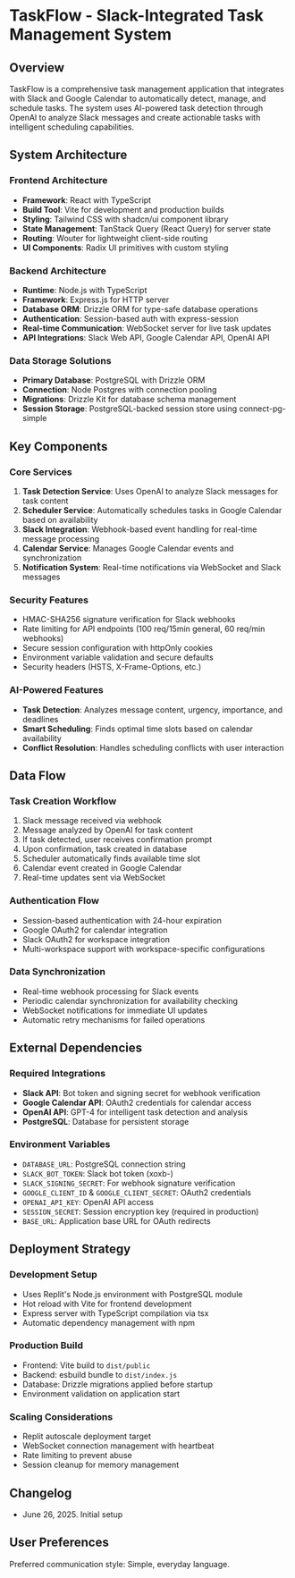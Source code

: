 # TaskFlow - Slack-Integrated Task Management System

## Overview

TaskFlow is a comprehensive task management application that integrates with Slack and Google Calendar to automatically detect, manage, and schedule tasks. The system uses AI-powered task detection through OpenAI to analyze Slack messages and create actionable tasks with intelligent scheduling capabilities.

## System Architecture

### Frontend Architecture
- **Framework**: React with TypeScript
- **Build Tool**: Vite for development and production builds
- **Styling**: Tailwind CSS with shadcn/ui component library
- **State Management**: TanStack Query (React Query) for server state
- **Routing**: Wouter for lightweight client-side routing
- **UI Components**: Radix UI primitives with custom styling

### Backend Architecture
- **Runtime**: Node.js with TypeScript
- **Framework**: Express.js for HTTP server
- **Database ORM**: Drizzle ORM for type-safe database operations
- **Authentication**: Session-based auth with express-session
- **Real-time Communication**: WebSocket server for live task updates
- **API Integrations**: Slack Web API, Google Calendar API, OpenAI API

### Data Storage Solutions
- **Primary Database**: PostgreSQL with Drizzle ORM
- **Connection**: Node Postgres with connection pooling
- **Migrations**: Drizzle Kit for database schema management
- **Session Storage**: PostgreSQL-backed session store using connect-pg-simple

## Key Components

### Core Services
1. **Task Detection Service**: Uses OpenAI to analyze Slack messages for task content
2. **Scheduler Service**: Automatically schedules tasks in Google Calendar based on availability
3. **Slack Integration**: Webhook-based event handling for real-time message processing
4. **Calendar Service**: Manages Google Calendar events and synchronization
5. **Notification System**: Real-time notifications via WebSocket and Slack messages

### Security Features
- HMAC-SHA256 signature verification for Slack webhooks
- Rate limiting for API endpoints (100 req/15min general, 60 req/min webhooks)
- Secure session configuration with httpOnly cookies
- Environment variable validation and secure defaults
- Security headers (HSTS, X-Frame-Options, etc.)

### AI-Powered Features
- **Task Detection**: Analyzes message content, urgency, importance, and deadlines
- **Smart Scheduling**: Finds optimal time slots based on calendar availability
- **Conflict Resolution**: Handles scheduling conflicts with user interaction

## Data Flow

### Task Creation Workflow
1. Slack message received via webhook
2. Message analyzed by OpenAI for task content
3. If task detected, user receives confirmation prompt
4. Upon confirmation, task created in database
5. Scheduler automatically finds available time slot
6. Calendar event created in Google Calendar
7. Real-time updates sent via WebSocket

### Authentication Flow
- Session-based authentication with 24-hour expiration
- Google OAuth2 for calendar integration
- Slack OAuth2 for workspace integration
- Multi-workspace support with workspace-specific configurations

### Data Synchronization
- Real-time webhook processing for Slack events
- Periodic calendar synchronization for availability checking
- WebSocket notifications for immediate UI updates
- Automatic retry mechanisms for failed operations

## External Dependencies

### Required Integrations
- **Slack API**: Bot token and signing secret for webhook verification
- **Google Calendar API**: OAuth2 credentials for calendar access
- **OpenAI API**: GPT-4 for intelligent task detection and analysis
- **PostgreSQL**: Database for persistent storage

### Environment Variables
- `DATABASE_URL`: PostgreSQL connection string
- `SLACK_BOT_TOKEN`: Slack bot token (xoxb-)
- `SLACK_SIGNING_SECRET`: For webhook signature verification
- `GOOGLE_CLIENT_ID` & `GOOGLE_CLIENT_SECRET`: OAuth2 credentials
- `OPENAI_API_KEY`: OpenAI API access
- `SESSION_SECRET`: Session encryption key (required in production)
- `BASE_URL`: Application base URL for OAuth redirects

## Deployment Strategy

### Development Setup
- Uses Replit's Node.js environment with PostgreSQL module
- Hot reload with Vite for frontend development
- Express server with TypeScript compilation via tsx
- Automatic dependency management with npm

### Production Build
- Frontend: Vite build to `dist/public`
- Backend: esbuild bundle to `dist/index.js`
- Database: Drizzle migrations applied before startup
- Environment validation on application start

### Scaling Considerations
- Replit autoscale deployment target
- WebSocket connection management with heartbeat
- Rate limiting to prevent abuse
- Session cleanup for memory management

## Changelog
- June 26, 2025. Initial setup

## User Preferences

Preferred communication style: Simple, everyday language.